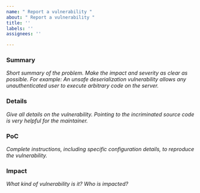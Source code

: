 ```yaml
---
name: " Report a vulnerability "
about: " Report a vulnerability "
title: ''
labels: ''
assignees: ''

---
```


### Summary
_Short summary of the problem. Make the impact and severity as clear as possible. For example: An unsafe deserialization vulnerability allows any unauthenticated user to execute arbitrary code on the server._

### Details
_Give all details on the vulnerability. Pointing to the incriminated source code is very helpful for the maintainer._

### PoC
_Complete instructions, including specific configuration details, to reproduce the vulnerability._

### Impact
_What kind of vulnerability is it? Who is impacted?_
